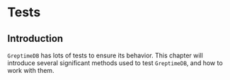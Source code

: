 # Tests

## Introduction
`GreptimeDB` has lots of tests to ensure its behavior. This chapter will introduce several significant methods used to test `GreptimeDB`, and how to work with them.
